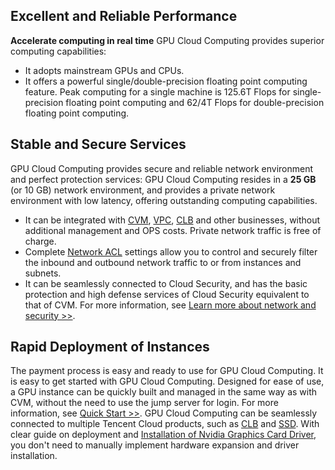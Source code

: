 ## Excellent and Reliable Performance
**Accelerate computing in real time**
GPU Cloud Computing provides superior computing capabilities:
- It adopts mainstream GPUs and CPUs.
- It offers a powerful single/double-precision floating point computing feature. Peak computing for a single machine is 125.6T Flops for single-precision floating point computing and 62/4T Flops for double-precision floating point computing.


## Stable and Secure Services
GPU Cloud Computing provides secure and reliable network environment and perfect protection services:
GPU Cloud Computing resides in a **25 GB** (or 10 GB) network environment, and provides a private network environment with low latency, offering outstanding computing capabilities.
- It can be integrated with [CVM](https://cloud.tencent.com/product/cvm.html), [VPC](https://cloud.tencent.com/product/vpc.html?idx=1), [CLB](https://cloud.tencent.com/product/clb.html?idx=1) and other businesses, without additional management and OPS costs. Private network traffic is free of charge.
- Complete [Network ACL](/doc/product/215/5132) settings allow you to control and securely filter the inbound and outbound network traffic to or from instances and subnets.
- It can be seamlessly connected to Cloud Security, and has the basic protection and high defense services of Cloud Security equivalent to that of CVM. For more information, see [Learn more about network and security >>](/doc/product/213/5220).

## Rapid Deployment of Instances
The payment process is easy and ready to use for GPU Cloud Computing. 
It is easy to get started with GPU Cloud Computing. Designed for ease of use, a GPU instance can be quickly built and managed in the same way as with CVM, without the need to use the jump server for login. For more information, see [Quick Start >>](/doc/product/560/8123).
GPU Cloud Computing can be seamlessly connected to multiple Tencent Cloud products, such as [CLB](https://cloud.tencent.com/product/clb.html?idx=1) and [SSD](/doc/product/213/5798). With clear guide on deployment and [Installation of Nvidia Graphics Card Driver](/doc/product/560/8048), you don't need to manually implement hardware expansion and driver installation.












